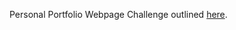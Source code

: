 Personal Portfolio Webpage Challenge outlined [here](https://www.freecodecamp.com/challenges/build-a-personal-portfolio-webpage).
